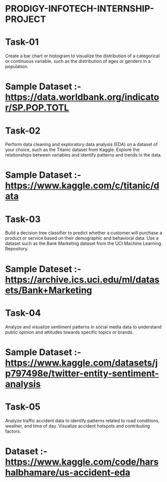 # PRODIGY-INFOTECH-INTERNSHIP-PROJECT

# Task-01

Create a bar chart or histogram to visualize the distribution of a categorical or continuous variable, such as the distribution of ages or genders in a population.



# Sample Dataset :- https://data.worldbank.org/indicator/SP.POP.TOTL

# Task-02

Perform data cleaning and exploratory data analysis (EDA) on a dataset of your choice, such as the Titanic dataset from Kaggle. Explore the relationships between variables and identify patterns and trends in the data.



# Sample Dataset :- https://www.kaggle.com/c/titanic/data

# Task-03

Build a decision tree classifier to predict whether a customer will purchase a product or service based on their demographic and behavioral data. Use a dataset such as the Bank Marketing dataset from the UCI Machine Learning Repository.



# Sample Dateset :- https://archive.ics.uci.edu/ml/datasets/Bank+Marketing

# Task-04

Analyze and visualize sentiment patterns in social media data to understand public opinion and attitudes towards specific topics or brands.



# Sample Dataset :- https://www.kaggle.com/datasets/jp797498e/twitter-entity-sentiment-analysis

# Task-05

Analyze traffic accident data to identify patterns related to road conditions, weather, and time of day. Visualize accident hotspots and contributing factors.



# Dataset :- https://www.kaggle.com/code/harshalbhamare/us-accident-eda
